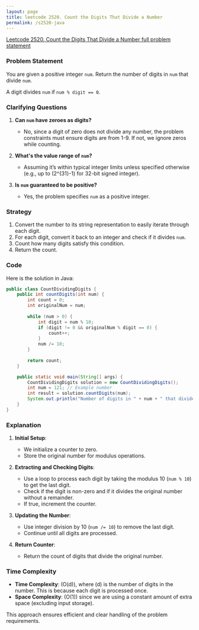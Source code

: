```yaml
---
layout: page
title: leetcode 2520. Count the Digits That Divide a Number
permalink: /s2520-java
---
```

[Leetcode 2520. Count the Digits That Divide a Number full problem statement](https://algoadvance.github.io/algoadvance/l2520)
### Problem Statement

You are given a positive integer `num`. Return the number of digits in `num` that divide `num`.

A digit divides `num` if `num % digit == 0`.

### Clarifying Questions

1. **Can `num` have zeroes as digits?**
   - No, since a digit of zero does not divide any number, the problem constraints must ensure digits are from 1-9. If not, we ignore zeros while counting.
   
2. **What's the value range of `num`?**
   - Assuming it’s within typical integer limits unless specified otherwise (e.g., up to \(2^{31}-1\) for 32-bit signed integer).

3. **Is `num` guaranteed to be positive?**
   - Yes, the problem specifies `num` as a positive integer.

### Strategy

1. Convert the number to its string representation to easily iterate through each digit.
2. For each digit, convert it back to an integer and check if it divides `num`.
3. Count how many digits satisfy this condition.
4. Return the count.

### Code

Here is the solution in Java:

```java
public class CountDividingDigits {
    public int countDigits(int num) {
        int count = 0;
        int originalNum = num;
        
        while (num > 0) {
            int digit = num % 10;
            if (digit != 0 && originalNum % digit == 0) {
                count++;
            }
            num /= 10;
        }
        
        return count;
    }

    public static void main(String[] args) {
        CountDividingDigits solution = new CountDividingDigits();
        int num = 121; // Example number
        int result = solution.countDigits(num);
        System.out.println("Number of digits in " + num + " that divide it is: " + result);
    }
}
```

### Explanation

1. **Initial Setup**:
   - We initialize a counter to zero.
   - Store the original number for modulus operations. 

2. **Extracting and Checking Digits**:
   - Use a loop to process each digit by taking the modulus 10 (`num % 10`) to get the last digit.
   - Check if the digit is non-zero and if it divides the original number without a remainder.
   - If true, increment the counter.

3. **Updating the Number**:
   - Use integer division by 10 (`num /= 10`) to remove the last digit.
   - Continue until all digits are processed.

4. **Return Counter**:
   - Return the count of digits that divide the original number.

### Time Complexity

- **Time Complexity**: \(O(d)\), where \(d\) is the number of digits in the number. This is because each digit is processed once.
- **Space Complexity**: \(O(1)\) since we are using a constant amount of extra space (excluding input storage). 

This approach ensures efficient and clear handling of the problem requirements.